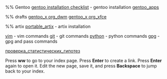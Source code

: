 %% Gentoo
[gentoo installation checklist](gentoo/gentoo_installation_checklist.md) - gentoo installation
[gentoo_apps](gentoo/gentoo_apps)

%% drafts
[gentoo_x org_dwm](gentoo/gentoo_xorg_dwm.md)
[gentoo_x org_xfce](gentoo/gentoo_xorg_xfce.md)

%% artix
[portable_artix](portable_artix.md) - artix installation

[vim](commands/vim.md)  - vim commands
[git](commands/git.md) - git commands
[python](commands/python.md) - python commands
[gpg](commands/gpg.md) - gpg and pass commands

[проверка_статистических_гипотез](statistical_hypothesis_testing)

Press **<Leader>ww** to go to your index page.
Press **Enter** to create a link.
Press **Enter** again to open it.
Edit the new page, save it, and press **Backspace** to jump back to your index.
